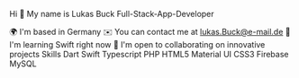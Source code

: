 Hi 👋 My name is Lukas Buck
Full-Stack-App-Developer

🌍 I'm based in Germany
✉️ You can contact me at lukas.Buck@e-mail.de
🧠 I'm learning Swift right now
🤝 I'm open to collaborating on innovative projects
Skills
Dart Swift Typescript PHP HTML5 Material UI CSS3 Firebase MySQL

